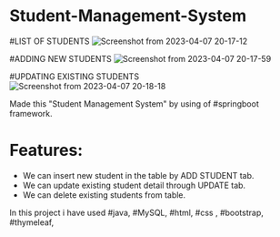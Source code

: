 # Student-Management-System
#LIST OF STUDENTS
![Screenshot from 2023-04-07 20-17-12](https://user-images.githubusercontent.com/106417521/230630020-7b2e666a-dabc-49d4-a31f-1488d1eb6484.png)

#ADDING NEW STUDENTS
![Screenshot from 2023-04-07 20-17-59](https://user-images.githubusercontent.com/106417521/230630074-a9303262-61c1-464c-95e9-e727ca807966.png)

#UPDATING EXISTING STUDENTS
![Screenshot from 2023-04-07 20-18-18](https://user-images.githubusercontent.com/106417521/230630132-e0368d20-8928-4461-b835-e9a4115b3d8c.png)



Made this "Student Management System" by using of  #springboot framework.

# Features:

* We can insert new student in the table by ADD STUDENT tab.  
* We can update existing student detail through UPDATE tab.  
* We can delete existing students from table.

In this project i have used #java, #MySQL, #html, #css , #bootstrap, #thymeleaf, 

